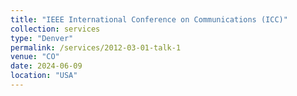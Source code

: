 ```yaml
---
title: "IEEE International Conference on Communications (ICC)"
collection: services
type: "Denver"
permalink: /services/2012-03-01-talk-1
venue: "CO"
date: 2024-06-09
location: "USA"
---
```


